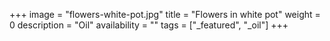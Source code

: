 +++
image = "flowers-white-pot.jpg"
title = "Flowers in white pot"
weight = 0
description = "Oil"
availability = ""
tags = ["_featured", "_oil"]
+++
